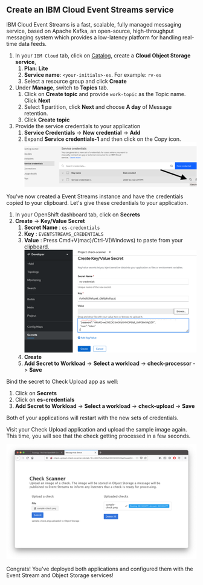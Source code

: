 ## Create an IBM Cloud Event Streams service

IBM Cloud Event Streams is a fast, scalable, fully managed messaging service, based on Apache Kafka, an open-source, high-throughput messaging system which provides a low-latency platform for handling real-time data feeds.

1. In your `IBM Cloud` tab, click on [Catalog](https://cloud.ibm.com/catalog), create a **Cloud Object Storage service**,
   1. **Plan**: **Lite**
   2. **Service name**: `<your-initials>-es`. For example: `rv-es`
   3. Select a resource group and click **Create**
2. Under **Manage**, switch to **Topics** tab.
   1. Click on **Create topic** and provide `work-topic` as the Topic name. Click **Next**
   2. Select **1** partition, click **Next** and choose **A day** of Message retention.
   3. Click **Create topic**
3. Provide the service credentials to your application
   1. **Service Credentials** -> **New credential** -> **Add**
   2. Expand **Service credentials-1** and then click on the Copy icon.
   ![copy cos credential](../assets/copy-cos-credential.png)

You've now created a Event Streams instance and have the credentials copied to your clipboard. Let's give these credentials to your application.

1. In your OpenShift dashboard tab, click on **Secrets** 
2. **Create** -> **Key/Value Secret**
   1. **Secret Name** : `es-credentials`
   2. **Key** : `EVENTSTREAMS_CREDENTIALS`
   3. **Value** : Press Cmd+V(mac)/Ctrl-V(Windows) to paste from your clipboard. 
   ![paste cos credential](../assets/paste-es-credential.png)
   4. **Create**
   5. **Add Secret to Workload** -> **Select a workload** -> **check-processor** -> **Save**

Bind the secret to Check Upload app as well:

1. Click on **Secrets** 
2. Click on **es-credentials**
3. **Add Secret to Workload** -> **Select a workload** -> **check-upload** -> **Save**

Both of your applications will restart with the new sets of credentials. 

Visit your Check Upload application and upload the sample image again. This time, you will see that the check getting processed in a few seconds. 

![](../assets/check-scanner-ui.png)

Congrats! You've deployed both applications and configured them with the Event Stream and Object Storage services!
